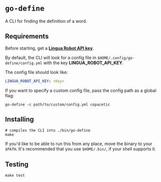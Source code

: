 # `go-define`

A CLI for finding the definition of a word.

## Requirements

Before starting, get a **[Lingua Robot API key](https://rapidapi.com/rokish/api/lingua-robot/endpoints)**.

By default, the CLI will look for a config file in `$HOME/.config/go-define/config.yml` with the key
**LINGUA_ROBOT_API_KEY**.

The config file should look like:

```yml
LINGUA_ROBOT_API_KEY: <Key>
```

If you want to specify a custom config file, pass the config path as a global flag:

```
go-define -c path/to/custom/config.yml copacetic
```

## Installing

```
# compiles the CLI into ./bin/go-define
make
```

If you'd like to be able to run this from any place, move the binary to your
`$PATH`. It's recommended that you use `$HOME/.bin/`, if your shell supports it.

## Testing

```
make test
```
